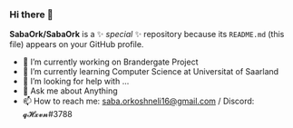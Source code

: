 ### Hi there 👋

**SabaOrk/SabaOrk** is a ✨ _special_ ✨ repository because its `README.md` (this file) appears on your GitHub profile.


- 🔭 I’m currently working on Brandergate Project
- 🌱 I’m currently learning Computer Science at Universitat of Saarland
- 🤔 I’m looking for help with ...
- 💬 Ask me about Anything
- 📫 How to reach me: saba.orkoshneli16@gmail.com / Discord: 𝓺𝓗𝔁𝓿𝓷#3788 




